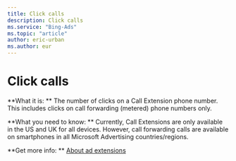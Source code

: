 ```yaml
---
title: Click calls
description: Click calls
ms.service: "Bing-Ads"
ms.topic: "article"
author: eric-urban
ms.author: eur
---
```


# Click calls

**What it is: **       The number of clicks on a Call Extension phone number. This includes clicks on call forwarding (metered) phone numbers only.

**What you need to know: **       Currently, Call Extensions are only available in the US and UK for all devices.        However, call forwarding calls are available on smartphones in all Microsoft Advertising countries/regions.

**Get more info: **    [About ad extensions](../hlp_BA_CONC_AboutAdExtensions.md)


